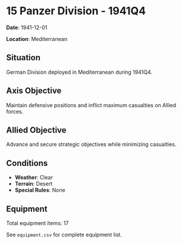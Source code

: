 # 15 Panzer Division - 1941Q4

**Date**: 1941-12-01

**Location**: Mediterranean

## Situation

German Division deployed in Mediterranean during 1941Q4.

## Axis Objective

Maintain defensive positions and inflict maximum casualties on Allied forces.

## Allied Objective

Advance and secure strategic objectives while minimizing casualties.

## Conditions

- **Weather**: Clear
- **Terrain**: Desert
- **Special Rules**: None

## Equipment

Total equipment items: 17

See `equipment.csv` for complete equipment list.
